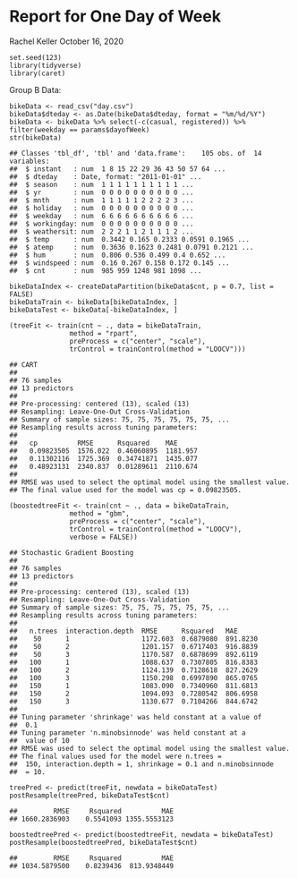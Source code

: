 Report for One Day of Week
================
Rachel Keller
October 16, 2020

    set.seed(123)
    library(tidyverse)
    library(caret)

Group B Data:

    bikeData <- read_csv("day.csv")
    bikeData$dteday <- as.Date(bikeData$dteday, format = "%m/%d/%Y")
    bikeData <- bikeData %>% select(-c(casual, registered)) %>% filter(weekday == params$dayofWeek)
    str(bikeData)

    ## Classes 'tbl_df', 'tbl' and 'data.frame':    105 obs. of  14 variables:
    ##  $ instant   : num  1 8 15 22 29 36 43 50 57 64 ...
    ##  $ dteday    : Date, format: "2011-01-01" ...
    ##  $ season    : num  1 1 1 1 1 1 1 1 1 1 ...
    ##  $ yr        : num  0 0 0 0 0 0 0 0 0 0 ...
    ##  $ mnth      : num  1 1 1 1 1 2 2 2 2 3 ...
    ##  $ holiday   : num  0 0 0 0 0 0 0 0 0 0 ...
    ##  $ weekday   : num  6 6 6 6 6 6 6 6 6 6 ...
    ##  $ workingday: num  0 0 0 0 0 0 0 0 0 0 ...
    ##  $ weathersit: num  2 2 2 1 1 2 1 1 1 2 ...
    ##  $ temp      : num  0.3442 0.165 0.2333 0.0591 0.1965 ...
    ##  $ atemp     : num  0.3636 0.1623 0.2481 0.0791 0.2121 ...
    ##  $ hum       : num  0.806 0.536 0.499 0.4 0.652 ...
    ##  $ windspeed : num  0.16 0.267 0.158 0.172 0.145 ...
    ##  $ cnt       : num  985 959 1248 981 1098 ...

    bikeDataIndex <- createDataPartition(bikeData$cnt, p = 0.7, list = FALSE)
    bikeDataTrain <- bikeData[bikeDataIndex, ]
    bikeDataTest <- bikeData[-bikeDataIndex, ]

    (treeFit <- train(cnt ~ ., data = bikeDataTrain,
                   method = "rpart",
                   preProcess = c("center", "scale"),
                   trControl = trainControl(method = "LOOCV")))

    ## CART 
    ## 
    ## 76 samples
    ## 13 predictors
    ## 
    ## Pre-processing: centered (13), scaled (13) 
    ## Resampling: Leave-One-Out Cross-Validation 
    ## Summary of sample sizes: 75, 75, 75, 75, 75, 75, ... 
    ## Resampling results across tuning parameters:
    ## 
    ##   cp          RMSE      Rsquared    MAE     
    ##   0.09823505  1576.022  0.46060895  1181.957
    ##   0.11302116  1725.369  0.34741871  1435.077
    ##   0.48923131  2340.837  0.01289611  2110.674
    ## 
    ## RMSE was used to select the optimal model using the smallest value.
    ## The final value used for the model was cp = 0.09823505.

    (boostedtreeFit <- train(cnt ~ ., data = bikeDataTrain,
                   method = "gbm",
                   preProcess = c("center", "scale"),
                   trControl = trainControl(method = "LOOCV"),
                   verbose = FALSE))

    ## Stochastic Gradient Boosting 
    ## 
    ## 76 samples
    ## 13 predictors
    ## 
    ## Pre-processing: centered (13), scaled (13) 
    ## Resampling: Leave-One-Out Cross-Validation 
    ## Summary of sample sizes: 75, 75, 75, 75, 75, 75, ... 
    ## Resampling results across tuning parameters:
    ## 
    ##   n.trees  interaction.depth  RMSE      Rsquared   MAE     
    ##    50      1                  1172.603  0.6879080  891.8230
    ##    50      2                  1201.157  0.6717403  916.8839
    ##    50      3                  1170.587  0.6878699  892.6119
    ##   100      1                  1088.637  0.7307805  816.8383
    ##   100      2                  1124.139  0.7128618  827.2629
    ##   100      3                  1150.298  0.6997890  865.0765
    ##   150      1                  1083.090  0.7340960  811.6813
    ##   150      2                  1094.093  0.7280542  806.6958
    ##   150      3                  1130.677  0.7104266  844.6742
    ## 
    ## Tuning parameter 'shrinkage' was held constant at a value of
    ##  0.1
    ## Tuning parameter 'n.minobsinnode' was held constant at a
    ##  value of 10
    ## RMSE was used to select the optimal model using the smallest value.
    ## The final values used for the model were n.trees =
    ##  150, interaction.depth = 1, shrinkage = 0.1 and n.minobsinnode
    ##  = 10.

    treePred <- predict(treeFit, newdata = bikeDataTest)
    postResample(treePred, bikeDataTest$cnt)

    ##         RMSE     Rsquared          MAE 
    ## 1660.2836903    0.5541093 1355.5553123

    boostedtreePred <- predict(boostedtreeFit, newdata = bikeDataTest)
    postResample(boostedtreePred, bikeDataTest$cnt)

    ##         RMSE     Rsquared          MAE 
    ## 1034.5879500    0.8239436  813.9348449
